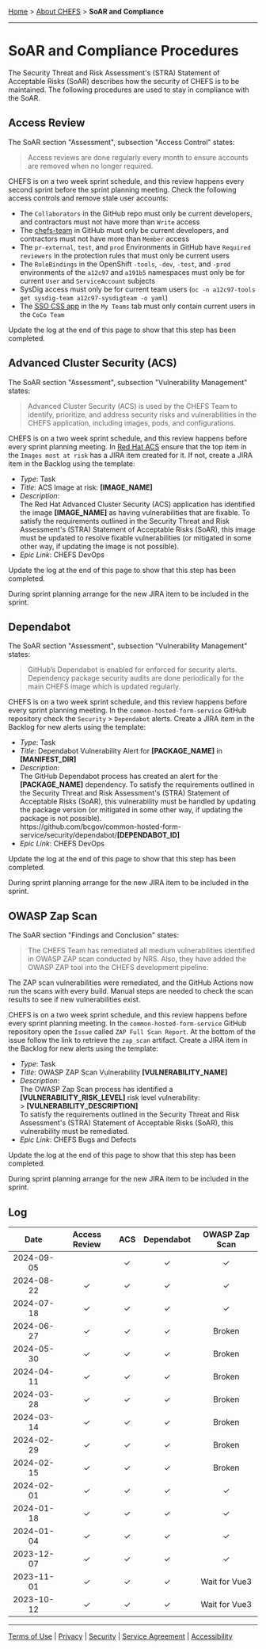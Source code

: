 [Home](index) > [About CHEFS](About) > **SoAR and Compliance**
***

# SoAR and Compliance Procedures

The Security Threat and Risk Assessment's (STRA) Statement of Acceptable Risks (SoAR) describes how the security of CHEFS is to be maintained. The following procedures are used to stay in compliance with the SoAR.

## Access Review

The SoAR section "Assessment", subsection "Access Control" states:

> Access reviews are done regularly every month to ensure accounts are removed when no longer required.

CHEFS is on a two week sprint schedule, and this review happens every second sprint before the sprint planning meeting. Check the following access controls and remove stale user accounts:

- The `Collaborators` in the GitHub repo must only be current developers, and contractors must not have more than `Write` access
- The [chefs-team](https://github.com/orgs/bcgov/teams/chefs-team) in GitHub must only be current developers, and contractors must not have more than `Member` access
- The `pr-external`, `test`, and `prod` Environments in GitHub have `Required reviewers` in the protection rules that must only be current users
- The `RoleBindings` in the OpenShift `-tools`, `-dev`, `-test`, and `-prod` environments of the `a12c97` and `a191b5` namespaces must only be for current `User` and `ServiceAccount` subjects
- SysDig access must only be for current team users (`oc -n a12c97-tools get sysdig-team a12c97-sysdigteam -o yaml`)
- The [SSO CSS app](https://bcgov.github.io/sso-requests-preview) in the `My Teams` tab must only contain current users in the `CoCo Team`
<!--
#### TODO:
- api.gov.bc.ca
- Discord?
- Confluence/JIRA
- S3
-->

Update the log at the end of this page to show that this step has been completed.

## Advanced Cluster Security (ACS)

The SoAR section "Assessment", subsection "Vulnerability Management" states:

> Advanced Cluster Security (ACS) is used by the CHEFS Team to identify, prioritize, and address security risks and vulnerabilities in the CHEFS application, including images, pods, and configurations.

CHEFS is on a two week sprint schedule, and this review happens before every sprint planning meeting. In [Red Hat ACS](https://acs.developer.gov.bc.ca) ensure that the top item in the `Images most at risk` has a JIRA item created for it. If not, create a JIRA item in the Backlog using the template:

- _Type_: Task
- _Title_: ACS Image at risk: **[IMAGE_NAME]**
- _Description_:<br>The Red Hat Advanced Cluster Security (ACS) application has identified the image **[IMAGE_NAME]** as having vulnerabilities that are fixable. To satisfy the requirements outlined in the Security Threat and Risk Assessment's (STRA) Statement of Acceptable Risks (SoAR), this image must be updated to resolve fixable vulnerabilities (or mitigated in some other way, if updating the image is not possible).
- _Epic Link_: CHEFS DevOps

Update the log at the end of this page to show that this step has been completed.

During sprint planning arrange for the new JIRA item to be included in the sprint.

## Dependabot

The SoAR section "Assessment", subsection "Vulnerability Management" states:

> GitHub’s Dependabot is enabled for enforced for security alerts. Dependency package security audits are done periodically for the main CHEFS image which is updated regularly.

CHEFS is on a two week sprint schedule, and this review happens before every sprint planning meeting. In the `common-hosted-form-service` GitHub repository check the `Security` > `Dependabot` alerts. Create a JIRA item in the Backlog for new alerts using the template:

- _Type_: Task
- _Title_: Dependabot Vulnerability Alert for **[PACKAGE_NAME]** in **[MANIFEST_DIR]** 
- _Description_:<br>The GitHub Dependabot process has created an alert for the **[PACKAGE_NAME]** dependency. To satisfy the requirements outlined in the Security Threat and Risk Assessment's (STRA) Statement of Acceptable Risks (SoAR), this vulnerability must be handled by updating the package version (or mitigated in some other way, if updating the package is not possible).<br>
  ht<workaround>tps://gi</workaround>thub.com/bcgov/common-hosted-form-service/security/dependabot/**[DEPENDABOT_ID]**
- _Epic Link_: CHEFS DevOps

Update the log at the end of this page to show that this step has been completed.

During sprint planning arrange for the new JIRA item to be included in the sprint.

## OWASP Zap Scan

The SoAR section "Findings and Conclusion" states:

> The CHEFS Team has remediated all medium vulnerabilities identified in OWASP ZAP scan conducted by NRS. Also, they have added the OWASP ZAP tool into the CHEFS development pipeline.

The ZAP scan vulnerabilities were remediated, and the GitHub Actions now run the scans with every build. Manual steps are needed to check the scan results to see if new vulnerabilities exist.

CHEFS is on a two week sprint schedule, and this review happens before every sprint planning meeting. In the `common-hosted-form-service` GitHub repository open the `Issue` called `ZAP Full Scan Report`. At the bottom of the issue follow the link to retrieve the `zap_scan` artifact. Create a JIRA item in the Backlog for new alerts using the template:

- _Type_: Task
- _Title_: OWASP ZAP Scan Vulnerability **[VULNERABILITY_NAME]**
- _Description_:<br>The OWASP Zap Scan process has identified a **[VULNERABILITY_RISK_LEVEL]** risk level vulnerability:<br>
  \> **[VULNERABILITY_DESCRIPTION]**<br>
  To satisfy the requirements outlined in the Security Threat and Risk Assessment's (STRA) Statement of Acceptable Risks (SoAR), this vulnerability must be remediated.
- _Epic Link_: CHEFS Bugs and Defects

Update the log at the end of this page to show that this step has been completed.

During sprint planning arrange for the new JIRA item to be included in the sprint.

## Log

<!-- NOTE: The log is in reverse order by date (newest at top) -->
|Date|Access Review|ACS|Dependabot|OWASP Zap Scan|
|:---:|:---:|:---:|:---:|:---:|
|2024-09-05||&check;|&check;|&check;|
|2024-08-22|&check;|&check;|&check;|&check;|
|2024-07-18|&check;|&check;|&check;|&check;|
|2024-06-27|&check;|&check;|&check;|Broken|
|2024-05-30|&check;|&check;|&check;|Broken|
|2024-04-11|&check;|&check;|&check;|Broken|
|2024-03-28|&check;|&check;|&check;|Broken|
|2024-03-14|&check;|&check;|&check;|Broken|
|2024-02-29|&check;|&check;|&check;|Broken|
|2024-02-15|&check;|&check;|&check;|Broken|
|2024-02-01|&check;|&check;|&check;|&check;|
|2024-01-18|&check;|&check;|&check;|&check;|
|2024-01-04|&check;|&check;|&check;|&check;|
|2023-12-07|&check;|&check;|&check;|&check;|
|2023-11-01|&check;|&check;|&check;|Wait for Vue3|
|2023-10-12|&check;|&check;|&check;|Wait for Vue3|

***
[Terms of Use](Terms-of-Use) | [Privacy](Privacy) | [Security](Security) | [Service Agreement](Service-Agreement) | [Accessibility](Accessibility)
